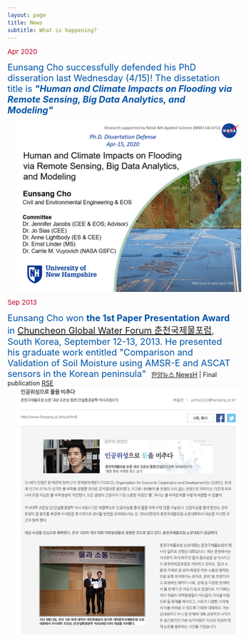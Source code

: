 ```yaml
---
layout: page
title: News
subtitle: What is happening?
---
```


<span style="font-size: 15px !important; color: #BD0026;">Apr 2020 </span>

<span style="font-size: 20px !important; color: #0055A9;">Eunsang Cho successfully defended his PhD disseration last Wednesday (4/15)! The dissetation title is <b><i>"Human and Climate Impacts on Flooding via Remote Sensing, Big Data Analytics, and Modeling"</i></b></span>

<img src="/news/images/Defense_main_page.PNG" width="600" align="center" hspace="20" />


<span style="font-size: 15px !important; color: #BD0026;">Sep 2013 </span>

<span style="font-size: 20px !important; color: #0055A9;">Eunsang Cho won <b>the 1st Paper Presentation Award</b> in <a href="http://www.ccwaterforum.or.kr/?ckattempt=1">Chuncheon Global Water Forum 춘천국제물포럼</a>, South Korea, September 12-13, 2013. He presented his graduate work entitled "Comparison and Validation of Soil Moisture using AMSR-E and ASCAT sensors in the Korean peninsula"</span> &nbsp; <a href="https://www.hanyang.ac.kr/web/www/interview_student?p_p_id=newsView_WAR_newsportlet&p_p_lifecycle=0&_newsView_WAR_newsportlet_action=view_message&_newsView_WAR_newsportlet_messageId=12797&_newsView_WAR_newsportlet_sCurPage=1">한양뉴스 NewsH</a> | Final publication <a href="https://www.sciencedirect.com/science/article/abs/pii/S003442571500022X">RSE</a> 
<img src="/news/images/NewsH.png" width="600" align="center" hspace="20" />
